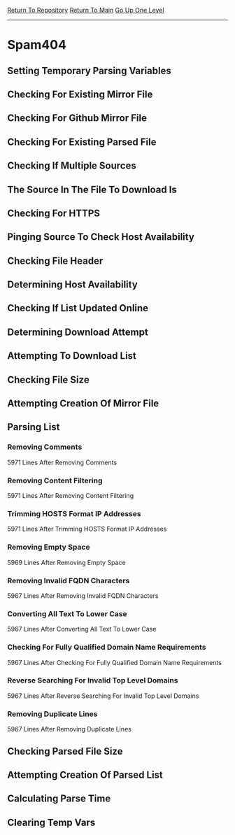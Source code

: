 [Return To Repository](https://github.com/deathbybandaid/piholeparser/)
[Return To Main](https://github.com/deathbybandaid/piholeparser/blob/master/RecentRunLogs/Mainlog.md)
[Go Up One Level](https://github.com/deathbybandaid/piholeparser/blob/master/RecentRunLogs/TopLevelScripts/30-Processing-Blacklists.md)
____________________________________
# Spam404
## Setting Temporary Parsing Variables
## Checking For Existing Mirror File
## Checking For Github Mirror File
## Checking For Existing Parsed File
## Checking If Multiple Sources
## The Source In The File To Download Is
## Checking For HTTPS
## Pinging Source To Check Host Availability
## Checking File Header
## Determining Host Availability
## Checking If List Updated Online
## Determining Download Attempt
## Attempting To Download List
## Checking File Size
## Attempting Creation Of Mirror File
## Parsing List
### Removing Comments
5971 Lines After Removing Comments
### Removing Content Filtering
5971 Lines After Removing Content Filtering
### Trimming HOSTS Format IP Addresses
5971 Lines After Trimming HOSTS Format IP Addresses
### Removing Empty Space
5969 Lines After Removing Empty Space
### Removing Invalid FQDN Characters
5967 Lines After Removing Invalid FQDN Characters
### Converting All Text To Lower Case
5967 Lines After Converting All Text To Lower Case
### Checking For Fully Qualified Domain Name Requirements
5967 Lines After Checking For Fully Qualified Domain Name Requirements
### Reverse Searching For Invalid Top Level Domains
5967 Lines After Reverse Searching For Invalid Top Level Domains
### Removing Duplicate Lines
5967 Lines After Removing Duplicate Lines
## Checking Parsed File Size
## Attempting Creation Of Parsed List
## Calculating Parse Time
## Clearing Temp Vars
